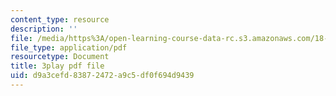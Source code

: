 ```yaml
---
content_type: resource
description: ''
file: /media/https%3A/open-learning-course-data-rc.s3.amazonaws.com/18-02-multivariable-calculus-fall-2007/d9a3cefd83872472a9c5df0f694d9439_seO7-TwXH_I.pdf
file_type: application/pdf
resourcetype: Document
title: 3play pdf file
uid: d9a3cefd-8387-2472-a9c5-df0f694d9439
---
```

